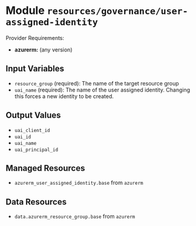 
# Module `resources/governance/user-assigned-identity`

Provider Requirements:
* **azurerm:** (any version)

## Input Variables
* `resource_group` (required): The name of the target resource group
* `uai_name` (required): The name of the user assigned identity. Changing this forces a new identity to be created.

## Output Values
* `uai_client_id`
* `uai_id`
* `uai_name`
* `uai_principal_id`

## Managed Resources
* `azurerm_user_assigned_identity.base` from `azurerm`

## Data Resources
* `data.azurerm_resource_group.base` from `azurerm`


